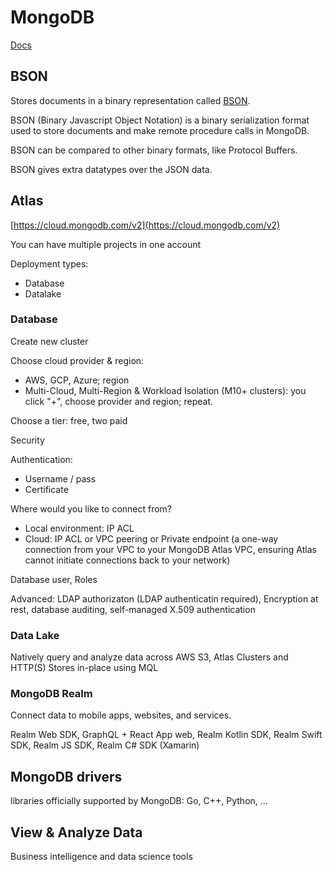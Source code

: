 # MongoDB

[Docs](https://www.mongodb.com/docs/)

## BSON
Stores documents in a binary representation called [BSON](https://www.mongodb.com/docs/manual/reference/bson-types/).

BSON (Binary Javascript Object Notation) is a binary serialization format used to store documents and make remote procedure calls in MongoDB.

BSON can be compared to other binary formats, like Protocol Buffers.

BSON gives extra datatypes over the JSON data.

## Atlas

[https://cloud.mongodb.com/v2](https://cloud.mongodb.com/v2)

You can have multiple projects in one account

Deployment types:
- Database
- Datalake

### Database

Create new cluster

Choose cloud provider & region:
- AWS, GCP, Azure; region
- Multi-Cloud, Multi-Region & Workload Isolation (M10+ clusters): you click "+", choose provider and region; repeat.

Choose a tier: free, two paid

Security

Authentication:
- Username / pass
- Certificate

Where would you like to connect from?
- Local environment: IP ACL
- Cloud: IP ACL or VPC peering or Private endpoint (a one-way connection from your VPC to your MongoDB Atlas VPC, ensuring Atlas cannot initiate connections back to your network)

Database user, Roles

Advanced: LDAP authorizaton (LDAP authenticatin required), Encryption at rest, database auditing, self-managed X.509 authentication

### Data Lake

Natively query and analyze data across AWS S3, Atlas Clusters and HTTP(S) Stores in-place using MQL

### MongoDB Realm

Connect data to mobile apps, websites, and services.

Realm Web SDK, GraphQL + React App web, Realm Kotlin SDK, Realm Swift SDK, Realm JS SDK, Realm C# SDK (Xamarin)

## MongoDB drivers

libraries officially supported by MongoDB: Go, C++, Python, ...

## View & Analyze Data

Business intelligence and data science tools
